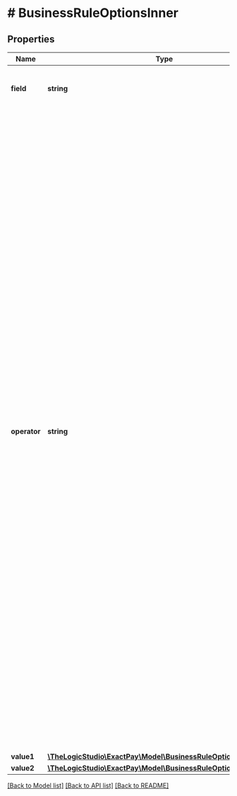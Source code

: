 # # BusinessRuleOptionsInner

## Properties

Name | Type | Description | Notes
------------ | ------------- | ------------- | -------------
**field** | **string** | The field that will be used to evaluate the Rule. |
**operator** | **string** | The operator that will be used to evaluate the Rule\\ startsWith - The field value must start with the value1\\ endsWith - The field value must end with the value1\\ eq - The field value must be equal to the value1\\ contains - The field value must contain the value1\\ exclude - The field value must not contain the value1\\ gt - The field value must be greater than the value1\\ gte - The field value must be greater than or equal to the value1\\ lt - The field value must be less than the value1\\ lte - The field value must be less than or equal to the value1\\ between - The field value must be between the value1 and value2\\ in - The field value must be in the list of values1\\ intersection - The field value must be in the intersection of the list of values1 |
**value1** | [**\TheLogicStudio\ExactPay\Model\BusinessRuleOptionsInnerValue1**](BusinessRuleOptionsInnerValue1.md) |  |
**value2** | [**\TheLogicStudio\ExactPay\Model\BusinessRuleOptionsInnerValue2**](BusinessRuleOptionsInnerValue2.md) |  | [optional]

[[Back to Model list]](../../README.md#models) [[Back to API list]](../../README.md#endpoints) [[Back to README]](../../README.md)
